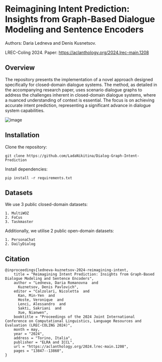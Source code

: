# Reimagining Intent Prediction: Insights from Graph-Based Dialogue Modeling and Sentence Encoders

Authors: Daria Ledneva and Denis Kusnetsov.

LREC-Coling 2024. Paper: https://aclanthology.org/2024.lrec-main.1208

## Overview
The repository presents the implementation of a novel approach designed specifically for closed-domain dialogue systems. The method, as detailed in the accompanying research paper, uses scenario dialogue graphs to address the challenges inherent in closed-domain dialogue systems, where a nuanced understanding of context is essential. The focus is on achieving accurate intent prediction, representing a significant advance in dialogue system capabilities.

![image](https://github.com/LadaNikitina/Dialog-Graph-Intent-Prediction/assets/23546579/f4c4b96d-dfae-4181-bfbb-58af8b92ca39)

## Installation

Clone the repository:

```git clone https://github.com/LadaNikitina/Dialog-Graph-Intent-Prediction```

Install dependencies:

```pip install -r requirements.txt```

## Datasets

We use 3 public closed-domain datasets:

```
1. MultiWOZ
2. FoCus
3. Taskmaster
```

Additionally, we utilise 2 public open-domain datasets:

```
1. PersonaChat
2. DailyDialog
```

## Citation

```
@inproceedings{ledneva-kuznetsov-2024-reimagining-intent,
    title = "Reimagining Intent Prediction: Insights from Graph-Based Dialogue Modeling and Sentence Encoders",
    author = "Ledneva, Daria Romanovna  and
      Kuznetsov, Denis Pavlovich",
    editor = "Calzolari, Nicoletta  and
      Kan, Min-Yen  and
      Hoste, Veronique  and
      Lenci, Alessandro  and
      Sakti, Sakriani  and
      Xue, Nianwen",
    booktitle = "Proceedings of the 2024 Joint International Conference on Computational Linguistics, Language Resources and Evaluation (LREC-COLING 2024)",
    month = may,
    year = "2024",
    address = "Torino, Italia",
    publisher = "ELRA and ICCL",
    url = "https://aclanthology.org/2024.lrec-main.1208",
    pages = "13847--13860",
}
```
